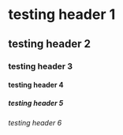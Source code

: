 # testing header 1
## testing header 2
### testing header 3
#### testing header 4
##### testing header 5
###### testing header 6
